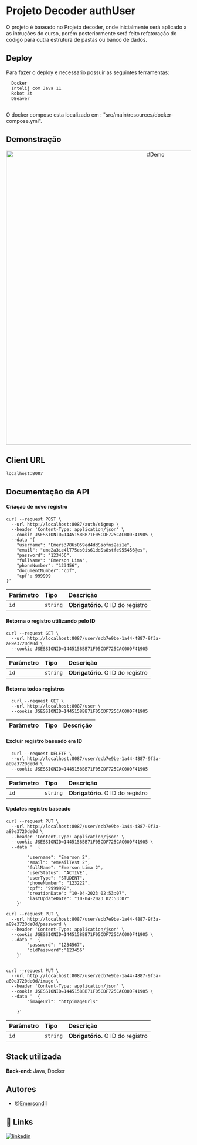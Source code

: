 
# Projeto Decoder authUser

O projeto é baseado no Projeto decoder, onde inicialmente será aplicado a as intruções do curso, porém posteriormente será feito refatoração do código para outra estrutura de pastas ou banco de dados.

## Deploy

Para fazer o deploy e necessario possuir  as seguintes ferramentas:

```
  Docker
  Intelij com Java 11
  Robot 3t
  DBeaver
  
```
O docker compose esta localizado em : "src/main/resources/docker-compose.yml".

## Demonstração

<p align="center">
  <img title="#Demo" src="src/main/resources/gif/Demo.gif" width="800px">
</p>

## Client URL

```
localhost:8087

```

## Documentação da API

#### Criaçao de novo registro

```
curl --request POST \
  --url http://localhost:8087/auth/signup \
  --header 'Content-Type: application/json' \
  --cookie JSESSIONID=1445158BB71F05CDF725CAC00DF41905 \
  --data '{
	"username": "Emers3786s059ed4ddSsofns2ei1e",
	"email": "eme2a3ie4lT75es0is61ddSs8stfe955456@es",
	"password": "123456",
	"fullName": "Emerson Lima",
	"phoneNumber": "123456",
	"documentNumber":"cpf",
	"cpf": 999999
}'
```

| Parâmetro         | Tipo          | Descrição                           |
| :----------       | :---------    | :---------------------------------- |
| `id`      | `string`   | **Obrigatório**. O ID do registro |


#### Retorna o registro utilizando pelo ID

```
curl --request GET \
  --url http://localhost:8087/user/ecb7e9be-1a44-4887-9f3a-a89e3720de0d \
  --cookie JSESSIONID=1445158BB71F05CDF725CAC00DF41905
```

| Parâmetro | Tipo       | Descrição                         |
|:----------| :--------- |:----------------------------------|
| `id`      | `string`   | **Obrigatório**. O ID do registro |


#### Retorna todos registros

```
  curl --request GET \
  --url http://localhost:8087/user \
  --cookie JSESSIONID=1445158BB71F05CDF725CAC00DF41905
```

| Parâmetro   | Tipo       | Descrição                                   |
| :---------- | :--------- | :------------------------------------------ |



#### Excluir registro baseado em ID

```
  curl --request DELETE \
  --url http://localhost:8087/user/ecb7e9be-1a44-4887-9f3a-a89e3720de0d \
  --cookie JSESSIONID=1445158BB71F05CDF725CAC00DF41905
```

| Parâmetro | Tipo       | Descrição                          |
|:----------| :--------- | :--------------------------------- |
| `id`      | `string`   | **Obrigatório**. O ID do registro |

#### Updates registro baseado 

```
curl --request PUT \
  --url http://localhost:8087/user/ecb7e9be-1a44-4887-9f3a-a89e3720de0d \
  --header 'Content-Type: application/json' \
  --cookie JSESSIONID=1445158BB71F05CDF725CAC00DF41905 \
  --data '	{
		
		"username": "Emerson 2",
		"email": "emeailTest 2",
		"fullName": "Emerson Lima 2",
		"userStatus": "ACTIVE",
		"userType": "STUDENT",
		"phoneNumber": "123222",
		"cpf": "9999992",
		"creationDate": "10-04-2023 02:53:07",
		"lastUpdateDate": "10-04-2023 02:53:07"
	}'
	
curl --request PUT \
  --url http://localhost:8087/user/ecb7e9be-1a44-4887-9f3a-a89e3720de0d/password \
  --header 'Content-Type: application/json' \
  --cookie JSESSIONID=1445158BB71F05CDF725CAC00DF41905 \
  --data '	{
		"password": "1234567",
		"oldPassword":"123456"
	}'
	

curl --request PUT \
  --url http://localhost:8087/user/ecb7e9be-1a44-4887-9f3a-a89e3720de0d/image \
  --header 'Content-Type: application/json' \
  --cookie JSESSIONID=1445158BB71F05CDF725CAC00DF41905 \
  --data '	{
		"imageUrl": "httpimageUrls"
		
	}'	
```

| Parâmetro | Tipo       | Descrição                          |
|:----------| :--------- | :--------------------------------- |
| `id`      | `string`   | **Obrigatório**. O ID do registro |



## Stack utilizada

**Back-end:** Java, Docker


## Autores

- [@Emersondll](https://emersondll.github.io)


## 🔗 Links
[![linkedin](https://img.shields.io/badge/linkedin-0A66C2?style=for-the-badge&logo=linkedin&logoColor=white)](https://www.linkedin.com/in/stackdeveloper/)


